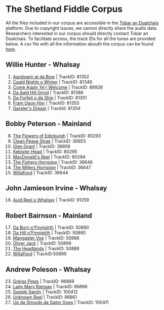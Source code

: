 # The Shetland Fiddle Corpus
All the files included in our corpus are accessible in the [Tobar an Dualchais](http://www.tobarandualchais.co.uk/en) platform.
Due to copyright issues, we cannot directly share the audio data. Researchers interested in our corpus should directly contact Tobar an Dualchais. To facilitate access, the track IDs for all the tunes are provided below. A csv file with all the information abouth the corpus  can be found [here](./fiddlecorpus.csv). 

## Willie Hunter - Whalsay
1. [Aandowin at da Bow](http://www.tobarandualchais.co.uk/en/fullrecord/81352?backURL=/en/search%3Fpage%3D1%23track_81352) | TrackID: 81352
2. [Caald Nights o Winter](http://www.tobarandualchais.co.uk/en/fullrecord/81349?backURL=/en/search%3Fpage%3D1%23track_81349) | TrackID: 81349
3. [Come Again Ye'r Welcome](http://www.tobarandualchais.co.uk/en/fullrecord/89928?backURL=/en/search%3Fpage%3D1%23track_89928) | TrackID: 89928
4. [Da Aald Hill Grind](http://www.tobarandualchais.co.uk/en/fullrecord/81386?backURL=/en/search%3Fpage%3D1%23track_81386) | TrackID: 81386
5. [Da Forfeit o da Ship](http://www.tobarandualchais.co.uk/en/fullrecord/81351?backURL=/en/search%3Fpage%3D1%23track_81351) | TrackID: 81351
6. [Fram Upon Him](http://www.tobarandualchais.co.uk/en/fullrecord/81353?backURL=/en/search%3Fpage%3D1%23track_81353) | TrackID: 81353
7. [Garster's Dream](http://www.tobarandualchais.co.uk/en/fullrecord/81354?backURL=/en/search%3Fpage%3D1%23track_81354) | TrackId: 81354
## Bobby Peterson - Mainland
8. [The Flowers of Edinburgh](http://www.tobarandualchais.co.uk/en/fullrecord/80293?backURL=/en/search%3Fpage%3D1%23track_80293) | TrackID: 80293
9. [Clean Pease Strae](http://www.tobarandualchais.co.uk/en/fullrecord/36653?backURL=/en/search%3Fpage%3D1%23track_36653) | TrackID: 36653 
10. [Glen Grant](http://www.tobarandualchais.co.uk/en/fullrecord/36656?backURL=/en/search%3Fpage%3D1%23track_36656) | TrackID: 36656
11. [Kebister Head](http://www.tobarandualchais.co.uk/en/fullrecord/80295?backURL=/en/search%3Fpage%3D1%23track_80295) | TrackID: 80295
12. [MacDonald's Reel](http://www.tobarandualchais.co.uk/en/fullrecord/80294?backURL=/en/search%3Fpage%3D1%23track_80294) | TrackID: 80294
13. [The Fishers Hornpipe](http://www.tobarandualchais.co.uk/en/fullrecord/36646?backURL=/en/search%3Fpage%3D1%23track_36646) | TrackID: 36646
14. [The Millers Hornpipe](http://www.tobarandualchais.co.uk/en/fullrecord/36647?backURL=/en/search%3Fpage%3D1%23track_36647) | TrackID: 36647
15. [Willafjord](http://www.tobarandualchais.co.uk/en/fullrecord/36644?backURL=/en/search%3Fpage%3D1%23track_36644) | TrackID: 36644
## John Jamieson Irvine - Whalsay
16. [Auld Reel o Whalsay](http://www.tobarandualchais.co.uk/en/fullrecord/91259?backURL=/en/search%3Fpage%3D2%23track_91259) | TrackID: 91259
## Robert Bairnson - Mainland 
17. [Da Burn o'Finnigirth](http://www.tobarandualchais.co.uk/en/fullrecord/50890?backURL=/en/search%3Fpage%3D1%23track_50890) | TrackID: 50890
18. [Da Hill o'Finnigirth](http://www.tobarandualchais.co.uk/en/fullrecord/50890?backURL=/en/search%3Fpage%3D1%23track_50890) | TrackID: 50890
19. [Mangaster Voe](http://www.tobarandualchais.co.uk/en/fullrecord/50888?backURL=/en/search%3Fpage%3D1%23track_50888) | TrackID: 50888
20. [Oliver Jack](http://www.tobarandualchais.co.uk/en/fullrecord/50889?backURL=/en/search%3Fpage%3D1%23track_50889) | TrackID: 50899
21. [The Headlands](http://www.tobarandualchais.co.uk/en/fullrecord/50888?backURL=/en/search%3Fpage%3D1%23track_50888) | TrackID: 50888
22. [Willafjord](http://www.tobarandualchais.co.uk/en/fullrecord/50889?backURL=/en/search%3Fpage%3D1%23track_50889) | TrackID:50899
## Andrew Poleson - Whalsay
23. [Greigs Pipes](http://www.tobarandualchais.co.uk/en/fullrecord/96869?backURL=/en/search%3Fpage%3D1%23track_96869) | TrackID: 96869
24. [Lady Mary Ramsay](http://www.tobarandualchais.co.uk/en/fullrecord/96896?backURL=/en/search%3Fpage%3D1%23track_96896) | TrackID: 96896
25. [Supple Sandy](http://www.tobarandualchais.co.uk/en/fullrecord/100412?backURL=/en/search%3Fpage%3D1%23track_100412) | TrackID: 100412
26. [Unknown Reel](http://www.tobarandualchais.co.uk/en/fullrecord/96861?backURL=/en/search%3Fpage%3D1%23track_96861) | TrackID: 96861
27. [Up da Stroods da Sailor Goes](http://www.tobarandualchais.co.uk/en/fullrecord/100411?backURL=/en/search%3Fpage%3D1%23track_100411) | TrackID: 100411

